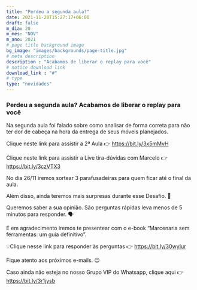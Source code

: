 ```yaml
---
title: "Perdeu a segunda aula?"
date: 2021-11-20T15:27:17+06:00
draft: false
m_dia: 20
m_mes: "NOV"
m_ano: 2021
# page title background image
bg_image: "images/backgrounds/page-title.jpg"
# meta description
description : "Acabamos de liberar o replay para você"
# notice download link
download_link : "#"
# type
type: "novidades"
---
```



### Perdeu a segunda aula? Acabamos de liberar o replay para você

Na segunda aula foi falado sobre como analisar de forma correta para não ter dor de cabeça na hora da entrega de seus móveis planejados.

Clique neste link para assistir a 2ª Aula 👉 <https://bit.ly/3x5mMvH>

Clique neste link para assistir a Live tira-dúvidas com Marcelo 👉 <https://bit.ly/3czVTX3>

No dia 26/11 iremos sortear 3 parafusadeiras para quem ficar até o final da aula.

Além disso, ainda teremos mais surpresas durante esse Desafio. 🎁

Queremos saber a sua opinião. São perguntas rápidas leva menos de 5 minutos para responder. 🗣️

E em agradecimento iremos te presentear com o e-book “Marcenaria sem ferramentas: um guia definitivo”.

💡Clique nesse link para responder às perguntas 👉  <https://bit.ly/30wyIur>

Fique atento aos próximos e-mails. 😉

Caso ainda não esteja no nosso Grupo VIP do Whatsapp, clique aqui 👉 <https://bit.ly/3r1jysb>
